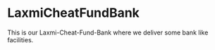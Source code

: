 # LaxmiCheatFundBank
 This is our Laxmi-Cheat-Fund-Bank where we deliver some bank like facilities.
